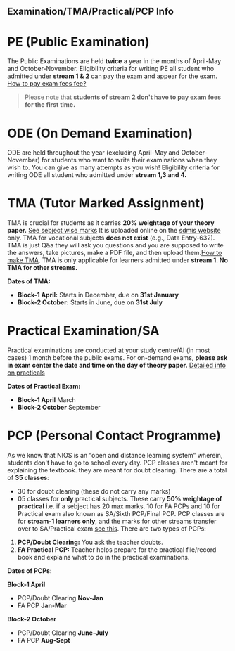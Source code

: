 Examination/TMA/Practical/PCP Info
-------------------------
# PE (Public Examination)
The Public Examinations are held **twice** a year in the months of April-May and October-November. Eligibility criteria for writing PE all student who admitted under **stream 1 & 2** can pay the exam and appear for the exam. [How to pay exam fees fee?](https://drive.google.com/file/d/1SQAL7MZbkI2XUnyTSU0Nl0RbVB82HXKF/view?usp=drivesdk)
> Please note that **students of stream 2 don't have to pay exam fees for the first time.**
# ODE (On Demand Examination)
ODE are held throughout the year (excluding April-May and October-November) for students who want to write their examinations when they wish to. You can give as many attempts as you wish!
Eligibility criteria for writing ODE all student who admitted under **stream 1,3 and 4.**
# TMA (Tutor Marked Assignment)
TMA is crucial for students as it carries **20% weightage of your theory paper.** [See sebject wise marks](https://drive.google.com/) It is uploaded online on the [sdmis website](https://sdmis.nios.ac.in/auth) only. TMA for vocational subjects **does not exist** (e.g., Data Entry-632). TMA is just Q&a they will ask you questions and you are supposed to write the answers, take pictures, make a PDF file, and then upload them.[How to make TMA](https://nios-students.pages.dev/wiki/Guidelines). TMA is only applicable for learners admitted under **stream 1. No TMA for other streams.**

**Dates of TMA:**
- **Block-1 April:** Starts in December, due on __31st January__
- **Block-2 October:** Starts in June, due on __31st July__
# Practical Examination/SA
Practical examinations are conducted at your study centre/AI (in most cases) 1 month before the public exams. For on-demand exams, **please ask in exam center the date and time on the day of theory paper.** [Detailed info on practicals](https://nios-students.pages.dev/wiki/pr)

**Dates of Practical Exam:**
- **Block-1 April** March
- **Block-2 October** September

# PCP (Personal Contact Programme)
As we know that NIOS is an “open and distance learning system” wherein, students don't have to go to school every day. PCP classes aren't meant for explaining the textbook. they are meant for doubt clearing. There are a total of **35 classes**:
- 30 for doubt clearing (these do not carry any marks)
- 05 classes for **only** practical subjects. These carry **50% weightage of practical** i.e. if a sebject has 20 max marks. 10 for FA PCPs and 10 for Practical exam also known as SA/Sixth PCP/Final PCP.
PCP classes are for **stream-1 learners only**, and the marks for other streams transfer over to SA/Practical exam [see this](https://drive.google.com/file/d/19auYIHocmCcdMysj0dB0FeP_TciA5G_l/view?usp=drivesdk).
There are two types of PCPs:
1. **PCP/Doubt Clearing:** You ask the teacher doubts.
2. **FA Practical PCP:** Teacher helps prepare for the practical file/record book and explains what to do in the practical examinations.

**Dates of PCPs:**
   
  **Block-1 April**
  - PCP/Doubt Clearing **Nov-Jan**
  - FA PCP  **Jan-Mar**
    
   **Block-2 October**
  - PCP/Doubt Clearing  **June-July**
  - FA PCP  **Aug-Sept**









